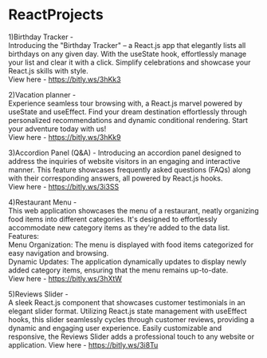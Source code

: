 # ReactProjects
1)Birthday Tracker -  
Introducing the "Birthday Tracker" – a React.js app that elegantly lists all birthdays on any given day.   With the useState hook, effortlessly manage your list and clear it with a click.   Simplify celebrations and showcase your React.js skills with style.  
View here - https://bitly.ws/3hKk3 

2)Vacation planner -  
Experience seamless tour browsing with, a React.js marvel powered by useState and useEffect.  Find your dream destination effortlessly through personalized recommendations and dynamic conditional rendering.  Start your adventure today with us!  
View here - https://bitly.ws/3hKk9  

3)Accordion Panel (Q&A) -
Introducing an accordion panel designed to address the inquiries of website visitors in an engaging and interactive manner.  This feature showcases frequently asked questions (FAQs) along with their corresponding answers, all powered by React.js hooks.  
View here - https://bitly.ws/3i3SS

4)Restaurant Menu -  
This web application showcases the menu of a restaurant, neatly organizing food items into different categories. It's designed to effortlessly accommodate new category items as they're added to the data list.  
Features:  
Menu Organization: The menu is displayed with food items categorized for easy navigation and browsing.  
Dynamic Updates: The application dynamically updates to display newly added category items, ensuring that the menu remains up-to-date.  
View here - https://bitly.ws/3hXtW

5)Reviews Slider -  
A sleek React.js component that showcases customer testimonials in an elegant slider format. Utilizing React.js state management with useEffect hooks, this slider seamlessly cycles through customer reviews, providing a dynamic and engaging user experience. Easily customizable and responsive, the Reviews Slider adds a professional touch to any website or application.
View here - https://bitly.ws/3i8Tu
